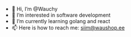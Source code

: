 - 👋 Hi, I’m @Wauchy
- 👀 I’m interested in software development
- 🌱 I’m currently learning golang and react
- 📫 Here is how to reach me: siim@waushop.ee
